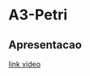 # A3-Petri
## Apresentacao 



[link video](https://drive.google.com/file/d/1ql6tmw0sCBMBB9ZhX-wLoMxWXDG2DjUV/view?usp=sharing)

